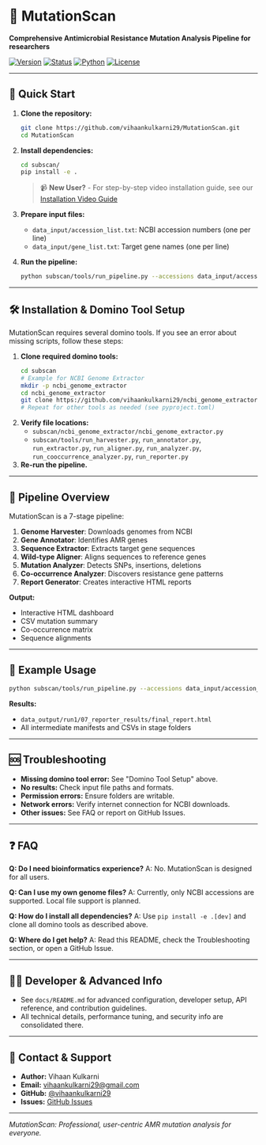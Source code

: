 # 🧬 MutationScan

**Comprehensive Antimicrobial Resistance Mutation Analysis Pipeline for researchers**

[![Version](https://img.shields.io/badge/version-1.0.0-blue.svg)](VERSION)
[![Status](https://img.shields.io/badge/status-Production%20Ready-green.svg)](RELEASE_NOTES.md)
[![Python](https://img.shields.io/badge/python-3.9%2B-blue.svg)](requirements.txt)
[![License](https://img.shields.io/badge/license-MIT-green.svg)](LICENSE)

---

## 🚀 Quick Start

1. **Clone the repository:**
   ```bash
   git clone https://github.com/vihaankulkarni29/MutationScan.git
   cd MutationScan
   ```
2. **Install dependencies:**
   ```bash
   cd subscan/
   pip install -e .
   ```
   
   > 📹 **New User?** - For step-by-step video installation guide, see our [Installation Video Guide](docs/INSTALLATION_GUIDE.md)

3. **Prepare input files:**
   - `data_input/accession_list.txt`: NCBI accession numbers (one per line)
   - `data_input/gene_list.txt`: Target gene names (one per line)
4. **Run the pipeline:**
   ```bash
   python subscan/tools/run_pipeline.py --accessions data_input/accession_list.txt --gene-list data_input/gene_list.txt --email you@example.com --output-dir data_output/run1 --sepi-species "Escherichia coli" --threads 4
   ```

---

## 🛠️ Installation & Domino Tool Setup

MutationScan requires several domino tools. If you see an error about missing scripts, follow these steps:

1. **Clone required domino tools:**
   ```bash
   cd subscan
   # Example for NCBI Genome Extractor
   mkdir -p ncbi_genome_extractor
   cd ncbi_genome_extractor
   git clone https://github.com/vihaankulkarni29/ncbi_genome_extractor.git .
   # Repeat for other tools as needed (see pyproject.toml)
   ```
2. **Verify file locations:**
   - `subscan/ncbi_genome_extractor/ncbi_genome_extractor.py`
   - `subscan/tools/run_harvester.py`, `run_annotator.py`, `run_extractor.py`, `run_aligner.py`, `run_analyzer.py`, `run_cooccurrence_analyzer.py`, `run_reporter.py`
3. **Re-run the pipeline.**

---

## 🧩 Pipeline Overview

MutationScan is a 7-stage pipeline:
1. **Genome Harvester**: Downloads genomes from NCBI
2. **Gene Annotator**: Identifies AMR genes
3. **Sequence Extractor**: Extracts target gene sequences
4. **Wild-type Aligner**: Aligns sequences to reference genes
5. **Mutation Analyzer**: Detects SNPs, insertions, deletions
6. **Co-occurrence Analyzer**: Discovers resistance gene patterns
7. **Report Generator**: Creates interactive HTML reports

**Output:**
- Interactive HTML dashboard
- CSV mutation summary
- Co-occurrence matrix
- Sequence alignments

---

## 🧪 Example Usage

```bash
python subscan/tools/run_pipeline.py --accessions data_input/accession_list.txt --gene-list data_input/gene_list.txt --email you@example.com --output-dir data_output/run1 --sepi-species "Escherichia coli" --threads 4
```

**Results:**
- `data_output/run1/07_reporter_results/final_report.html`
- All intermediate manifests and CSVs in stage folders

---

## 🆘 Troubleshooting

- **Missing domino tool error:** See "Domino Tool Setup" above.
- **No results:** Check input file paths and formats.
- **Permission errors:** Ensure folders are writable.
- **Network errors:** Verify internet connection for NCBI downloads.
- **Other issues:** See FAQ or report on GitHub Issues.

---

## ❓ FAQ

**Q: Do I need bioinformatics experience?**
A: No. MutationScan is designed for all users.

**Q: Can I use my own genome files?**
A: Currently, only NCBI accessions are supported. Local file support is planned.

**Q: How do I install all dependencies?**
A: Use `pip install -e .[dev]` and clone all domino tools as described above.

**Q: Where do I get help?**
A: Read this README, check the Troubleshooting section, or open a GitHub Issue.

---

## 👨‍💻 Developer & Advanced Info

- See `docs/README.md` for advanced configuration, developer setup, API reference, and contribution guidelines.
- All technical details, performance tuning, and security info are consolidated there.

---

## 📧 Contact & Support

- **Author:** Vihaan Kulkarni
- **Email:** vihaankulkarni29@gmail.com
- **GitHub:** [@vihaankulkarni29](https://github.com/vihaankulkarni29)
- **Issues:** [GitHub Issues](https://github.com/vihaankulkarni29/MutationScan/issues)

---


*MutationScan: Professional, user-centric AMR mutation analysis for everyone.*
